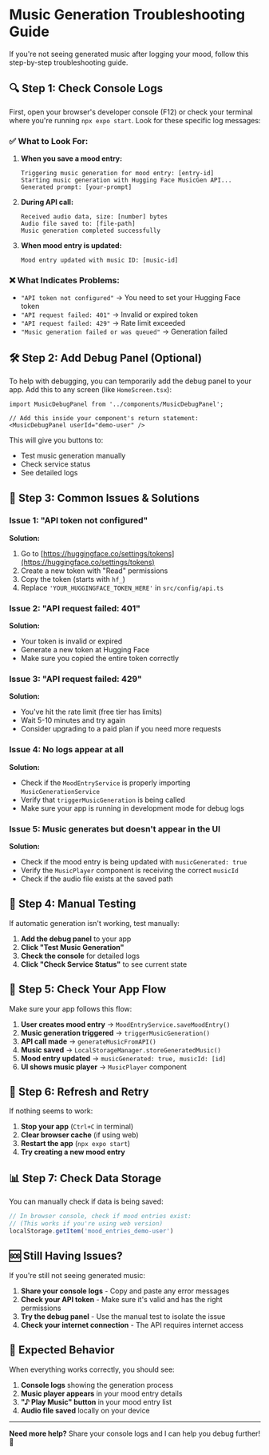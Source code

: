 # Music Generation Troubleshooting Guide

If you're not seeing generated music after logging your mood, follow this step-by-step troubleshooting guide.

## 🔍 **Step 1: Check Console Logs**

First, open your browser's developer console (F12) or check your terminal where you're running `npx expo start`. Look for these specific log messages:

### ✅ **What to Look For:**

1. **When you save a mood entry:**
   ```
   Triggering music generation for mood entry: [entry-id]
   Starting music generation with Hugging Face MusicGen API...
   Generated prompt: [your-prompt]
   ```

2. **During API call:**
   ```
   Received audio data, size: [number] bytes
   Audio file saved to: [file-path]
   Music generation completed successfully
   ```

3. **When mood entry is updated:**
   ```
   Mood entry updated with music ID: [music-id]
   ```

### ❌ **What Indicates Problems:**

- `"API token not configured"` → You need to set your Hugging Face token
- `"API request failed: 401"` → Invalid or expired token
- `"API request failed: 429"` → Rate limit exceeded
- `"Music generation failed or was queued"` → Generation failed

## 🛠️ **Step 2: Add Debug Panel (Optional)**

To help with debugging, you can temporarily add the debug panel to your app. Add this to any screen (like `HomeScreen.tsx`):

```tsx
import MusicDebugPanel from '../components/MusicDebugPanel';

// Add this inside your component's return statement:
<MusicDebugPanel userId="demo-user" />
```

This will give you buttons to:
- Test music generation manually
- Check service status
- See detailed logs

## 🔧 **Step 3: Common Issues & Solutions**

### **Issue 1: "API token not configured"**
**Solution:**
1. Go to [https://huggingface.co/settings/tokens](https://huggingface.co/settings/tokens)
2. Create a new token with "Read" permissions
3. Copy the token (starts with `hf_`)
4. Replace `'YOUR_HUGGINGFACE_TOKEN_HERE'` in `src/config/api.ts`

### **Issue 2: "API request failed: 401"**
**Solution:**
- Your token is invalid or expired
- Generate a new token at Hugging Face
- Make sure you copied the entire token correctly

### **Issue 3: "API request failed: 429"**
**Solution:**
- You've hit the rate limit (free tier has limits)
- Wait 5-10 minutes and try again
- Consider upgrading to a paid plan if you need more requests

### **Issue 4: No logs appear at all**
**Solution:**
- Check if the `MoodEntryService` is properly importing `MusicGenerationService`
- Verify that `triggerMusicGeneration` is being called
- Make sure your app is running in development mode for debug logs

### **Issue 5: Music generates but doesn't appear in the UI**
**Solution:**
- Check if the mood entry is being updated with `musicGenerated: true`
- Verify the `MusicPlayer` component is receiving the correct `musicId`
- Check if the audio file exists at the saved path

## 🧪 **Step 4: Manual Testing**

If automatic generation isn't working, test manually:

1. **Add the debug panel** to your app
2. **Click "Test Music Generation"**
3. **Check the console** for detailed logs
4. **Click "Check Service Status"** to see current state

## 📱 **Step 5: Check Your App Flow**

Make sure your app follows this flow:

1. **User creates mood entry** → `MoodEntryService.saveMoodEntry()`
2. **Music generation triggered** → `triggerMusicGeneration()`
3. **API call made** → `generateMusicFromAPI()`
4. **Music saved** → `LocalStorageManager.storeGeneratedMusic()`
5. **Mood entry updated** → `musicGenerated: true, musicId: [id]`
6. **UI shows music player** → `MusicPlayer` component

## 🔄 **Step 6: Refresh and Retry**

If nothing seems to work:

1. **Stop your app** (`Ctrl+C` in terminal)
2. **Clear browser cache** (if using web)
3. **Restart the app** (`npx expo start`)
4. **Try creating a new mood entry**

## 📊 **Step 7: Check Data Storage**

You can manually check if data is being saved:

```javascript
// In browser console, check if mood entries exist:
// (This works if you're using web version)
localStorage.getItem('mood_entries_demo-user')
```

## 🆘 **Still Having Issues?**

If you're still not seeing generated music:

1. **Share your console logs** - Copy and paste any error messages
2. **Check your API token** - Make sure it's valid and has the right permissions
3. **Try the debug panel** - Use the manual test to isolate the issue
4. **Check your internet connection** - The API requires internet access

## 🎯 **Expected Behavior**

When everything works correctly, you should see:

1. **Console logs** showing the generation process
2. **Music player appears** in your mood entry details
3. **"♪ Play Music" button** in your mood entry list
4. **Audio file saved** locally on your device

---

**Need more help?** Share your console logs and I can help you debug further! 🎵 